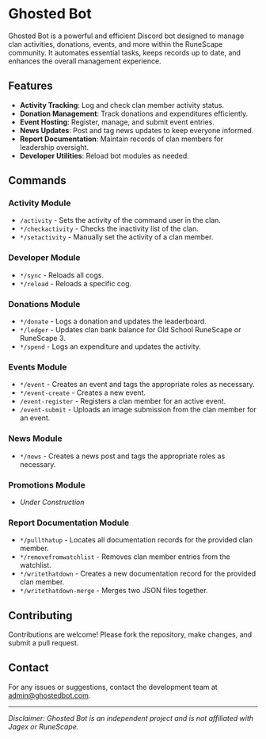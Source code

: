 # Ghosted Bot

Ghosted Bot is a powerful and efficient Discord bot designed to manage clan activities, donations, events, and more within the RuneScape community. It automates essential tasks, keeps records up to date, and enhances the overall management experience.

## Features

- **Activity Tracking**: Log and check clan member activity status.
- **Donation Management**: Track donations and expenditures efficiently.
- **Event Hosting**: Register, manage, and submit event entries.
- **News Updates**: Post and tag news updates to keep everyone informed.
- **Report Documentation**: Maintain records of clan members for leadership oversight.
- **Developer Utilities**: Reload bot modules as needed.

## Commands

### Activity Module
- `/activity` - Sets the activity of the command user in the clan.
- `*/checkactivity` - Checks the inactivity list of the clan.
- `*/setactivity` - Manually set the activity of a clan member.

### Developer Module
- `*/sync` - Reloads all cogs.
- `*/reload` - Reloads a specific cog.

### Donations Module
- `*/donate` - Logs a donation and updates the leaderboard.
- `*/ledger` - Updates clan bank balance for Old School RuneScape or RuneScape 3.
- `*/spend` - Logs an expenditure and updates the activity.

### Events Module
- `*/event` - Creates an event and tags the appropriate roles as necessary.
- `*/event-create` - Creates a new event.
- `/event-register` - Registers a clan member for an active event.
- `/event-submit` - Uploads an image submission from the clan member for an event.

### News Module
- `*/news` - Creates a news post and tags the appropriate roles as necessary.

### Promotions Module
- _Under Construction_

### Report Documentation Module
- `*/pullthatup` - Locates all documentation records for the provided clan member.
- `*/removefromwatchlist` - Removes clan member entries from the watchlist.
- `*/writethatdown` - Creates a new documentation record for the provided clan member.
- `*/writethatdown-merge` - Merges two JSON files together.

## Contributing

Contributions are welcome! Please fork the repository, make changes, and submit a pull request.

## Contact

For any issues or suggestions, contact the development team at [admin@ghostedbot.com](mailto:admin@ghostedbot.com).

---

_Disclaimer: Ghosted Bot is an independent project and is not affiliated with Jagex or RuneScape._